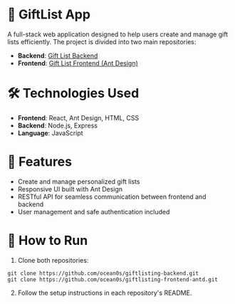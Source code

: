 # 🎁 GiftList App
A full-stack web application designed to help users create and manage gift lists efficiently. The project is divided into two main repositories:

- **Backend**: [Gift List Backend](https://github.com/ocean0s/giftlisting-backend.git)
- **Frontend**: [Gift List Frontend (Ant Design)](https://github.com/ocean0s/giftlisting-frontend-antd.git)

# 🛠 Technologies Used
- **Frontend**: React, Ant Design, HTML, CSS
- **Backend**: Node.js, Express
- **Language**: JavaScript

# 📌 Features
- Create and manage personalized gift lists
- Responsive UI built with Ant Design
- RESTful API for seamless communication between frontend and backend
- User management and safe authentication included

# 🚀 How to Run
1. Clone both repositories:

```Shell
git clone https://github.com/ocean0s/giftlisting-backend.git
git clone https://github.com/ocean0s/giftlisting-frontend-antd.git
```

2. Follow the setup instructions in each repository's README.
